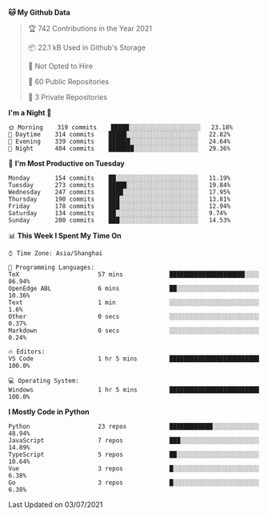 <!--START_SECTION:waka-->
**🐱 My Github Data** 

> 🏆 742 Contributions in the Year 2021
 > 
> 📦 22.1 kB Used in Github's Storage 
 > 
> 🚫 Not Opted to Hire
 > 
> 📜 60 Public Repositories 
 > 
> 🔑 3 Private Repositories  
 > 
**I'm a Night 🦉** 

```text
🌞 Morning    319 commits    █████░░░░░░░░░░░░░░░░░░░░   23.18% 
🌆 Daytime    314 commits    █████░░░░░░░░░░░░░░░░░░░░   22.82% 
🌃 Evening    339 commits    ██████░░░░░░░░░░░░░░░░░░░   24.64% 
🌙 Night      404 commits    ███████░░░░░░░░░░░░░░░░░░   29.36%

```
📅 **I'm Most Productive on Tuesday** 

```text
Monday       154 commits    ██░░░░░░░░░░░░░░░░░░░░░░░   11.19% 
Tuesday      273 commits    █████░░░░░░░░░░░░░░░░░░░░   19.84% 
Wednesday    247 commits    ████░░░░░░░░░░░░░░░░░░░░░   17.95% 
Thursday     190 commits    ███░░░░░░░░░░░░░░░░░░░░░░   13.81% 
Friday       178 commits    ███░░░░░░░░░░░░░░░░░░░░░░   12.94% 
Saturday     134 commits    ██░░░░░░░░░░░░░░░░░░░░░░░   9.74% 
Sunday       200 commits    ███░░░░░░░░░░░░░░░░░░░░░░   14.53%

```


📊 **This Week I Spent My Time On** 

```text
⌚︎ Time Zone: Asia/Shanghai

💬 Programming Languages: 
TeX                      57 mins             █████████████████████░░░░   86.94% 
OpenEdge ABL             6 mins              ██░░░░░░░░░░░░░░░░░░░░░░░   10.36% 
Text                     1 min               ░░░░░░░░░░░░░░░░░░░░░░░░░   1.6% 
Other                    0 secs              ░░░░░░░░░░░░░░░░░░░░░░░░░   0.37% 
Markdown                 0 secs              ░░░░░░░░░░░░░░░░░░░░░░░░░   0.24%

🔥 Editors: 
VS Code                  1 hr 5 mins         █████████████████████████   100.0%

💻 Operating System: 
Windows                  1 hr 5 mins         █████████████████████████   100.0%

```

**I Mostly Code in Python** 

```text
Python                   23 repos            ████████████░░░░░░░░░░░░░   48.94% 
JavaScript               7 repos             ███░░░░░░░░░░░░░░░░░░░░░░   14.89% 
TypeScript               5 repos             ██░░░░░░░░░░░░░░░░░░░░░░░   10.64% 
Vue                      3 repos             █░░░░░░░░░░░░░░░░░░░░░░░░   6.38% 
Go                       3 repos             █░░░░░░░░░░░░░░░░░░░░░░░░   6.38%

```



 Last Updated on 03/07/2021
<!--END_SECTION:waka-->
